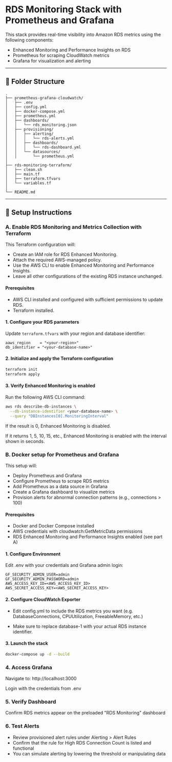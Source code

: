 # RDS Monitoring Stack with Prometheus and Grafana

This stack provides real-time visibility into Amazon RDS metrics using the following components:

- Enhanced Monitoring and Performance Insights on RDS
- Prometheus for scraping CloudWatch metrics
- Grafana for visualization and alerting

---

## 📁 Folder Structure

```
.
├── prometheus-grafana-cloudwatch/
│   ├── .env
│   ├── config.yml
│   ├── docker-compose.yml
│   ├── prometheus.yml
│   ├── dashboards/
│   │   └── rds_monitoring.json
│   ├── provisioning/
│   │   ├── alerting/
│   │   │   └── rds-alerts.yml
│   │   ├── dashboards/
│   │   │   └── rds-dashboard.yml
│   │   └── datasources/
│   │       └── prometheus.yml
│
├── rds-monitoring-terraform/
│   ├── clean.sh
│   ├── main.tf
│   ├── terraform.tfvars
│   └── variables.tf
│
└── README.md
```

---

## 🚀 Setup Instructions

### A. Enable RDS Monitoring and Metrics Collection with Terraform

This Terraform configuration will:
- Create an IAM role for RDS Enhanced Monitoring.
- Attach the required AWS-managed policy.
- Use the AWS CLI to enable Enhanced Monitoring and Performance Insights.
- Leave all other configurations of the existing RDS instance unchanged.

#### Prerequisites
- AWS CLI installed and configured with sufficient permissions to update RDS.
- Terraform installed.

#### 1. Configure your RDS parameters

Update `terraform.tfvars` with your region and database identifier:

```hcl
aaws_region    = "<your-region>"
db_identifier = "<your-database-name>"
```
#### 2. Initialize and apply the Terraform configuration
```bash
terraform init
terraform apply
```

#### 3. Verify Enhanced Monitoring is enabled

Run the following AWS CLI command:
```bash
aws rds describe-db-instances \
  --db-instance-identifier <your-database-name> \
  --query "DBInstances[0].MonitoringInterval"
```

If the result is 0, Enhanced Monitoring is disabled.

If it returns 1, 5, 10, 15, etc., Enhanced Monitoring is enabled with the interval shown in seconds.

### B. Docker setup for Prometheus and Grafana
This setup will:
- Deploy Prometheus and Grafana
- Configure Prometheus to scrape RDS metrics
- Add Prometheus as a data source in Grafana 
- Create a Grafana dashboard to visualize metrics 
- Provision alerts for abnormal connection patterns (e.g., connections > 100)

#### Prerequisites
- Docker and Docker Compose installed
- AWS credentials with cloudwatch:GetMetricData permissions
- RDS Enhanced Monitoring and Performance Insights enabled (see part A)

#### 1. Configure Environment
Edit .env with your credentials and Grafana admin login:
```hcl
GF_SECURITY_ADMIN_USER=admin
GF_SECURITY_ADMIN_PASSWORD=admin
AWS_ACCESS_KEY_ID=<AWS_ACCESS_KEY_ID>
AWS_SECRET_ACCESS_KEY=<AWS_SECRET_ACCESS_KEY>
```
#### 2. Configure CloudWatch Exporter

- Edit config.yml to include the RDS metrics you want (e.g. DatabaseConnections, CPUUtilization, FreeableMemory, etc.)

- Make sure to replace database-1 with your actual RDS instance identifier.

#### 3. Launch the stack
```bash
docker-compose up -d --build
```
### 4. Access Grafana

Navigate to: http://localhost:3000

Login with the credentials from .env


### 5. Verify Dashboard

Confirm RDS metrics appear on the preloaded "RDS Monitoring" dashboard

### 6. Test Alerts

- Review provisioned alert rules under Alerting > Alert Rules
- Confirm that the rule for High RDS Connection Count is listed and functional
- You can simulate alerting by lowering the threshold or manipulating data





